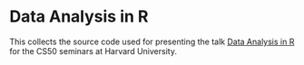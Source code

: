 # Data Analysis in R

This collects the source code used for presenting the talk [Data Analysis in
R](https://manual.cs50.net/seminars/#data_analysis_in_r) for the CS50 seminars
at Harvard University.

